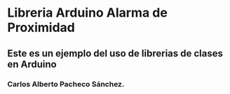 # Libreria Arduino Alarma de Proximidad
## Este es un ejemplo del uso de librerias de clases en Arduino


### Carlos Alberto Pacheco Sánchez.
